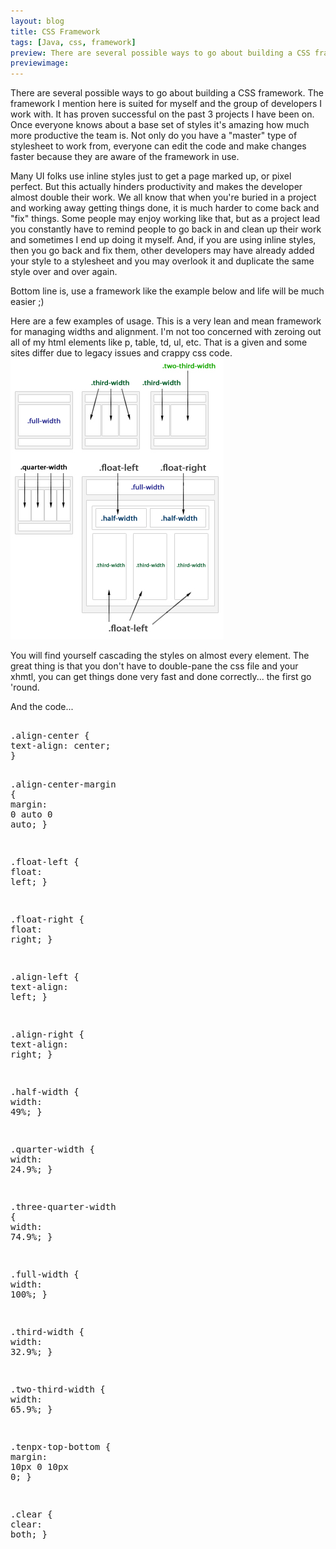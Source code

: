 ```yaml
---
layout: blog
title: CSS Framework
tags: [Java, css, framework]
preview: There are several possible ways to go about building a CSS framework. The framework I mention here is suited for myself and the group...
previewimage:
---
```


<p>There are several possible ways to go about building a CSS framework. The framework I mention here is suited for myself and the group of developers I work with. It has proven successful on the past 3 projects I have been on. 
Once everyone knows about a base set of styles it's amazing how much more productive the team is. Not only do you have a "master" type of stylesheet to work from, everyone can edit the code and make changes faster because they are aware of the framework in use.</p> 

<p>Many UI folks use inline styles just to get a page marked up, or pixel perfect. But this actually hinders productivity and makes the developer almost double their work. We all know that when you're buried in a project and working away getting things done, it is much harder to come back and "fix" things. Some people may enjoy working like that, but as a project lead you constantly have to remind people to go back in and clean up their work and sometimes I end up doing it myself. And, if you are using inline styles, then you go back and fix them, other developers may have already added your style to a stylesheet and you may overlook it and duplicate the same style over and over again.</p> 

<p>Bottom line is, use a framework like the example below and life will be much easier ;)<p> 

<p>Here are a few examples of usage. This is a very lean and mean framework for managing widths and alignment. I'm not too concerned with zeroing out all of my html elements like p, table, td, ul, etc. That is a given and some sites differ due to legacy issues and crappy css code. 
<img src="/images/jroller/css-framework.jpg" alt=""/></p> 

<p>You will find yourself cascading the styles on almost every element. The great thing is that you don't have to double-pane the css file and your xhmtl, you can get things done very fast and done correctly... the first go 'round. </p> 

<p>And the code...</p> 
<pre> 
<span class="s0">.</span><span class="s1">align-center </span><span class="s0">{ 
</span><span class="s2">text-align</span><span class="s0">: </span><span class="s1">center</span><span 
class="s0">; 
} 

.</span><span class="s1">align-center-margin </span><span class="s0">{ 
</span><span class="s2">margin</span><span class="s0">: </span><span class="s3">0 </span><span 
class="s4">auto </span><span class="s3">0 </span><span class="s4">auto</span><span class="s0">; 
} 

.</span><span class="s1">float-left </span><span class="s0">{ 
</span><span class="s2">float</span><span class="s0">: </span><span class="s2">left</span><span 
class="s0">; 
} 

.</span><span class="s1">float-right </span><span class="s0">{ 
</span><span class="s2">float</span><span class="s0">: </span><span class="s2">right</span><span 
class="s0">; 
} 

.</span><span class="s1">align-left </span><span class="s0">{ 
</span><span class="s2">text-align</span><span class="s0">: </span><span class="s2">left</span><span 
class="s0">; 
} 

.</span><span class="s1">align-right </span><span class="s0">{ 
</span><span class="s2">text-align</span><span class="s0">: </span><span class="s2">right</span><span 
class="s0">; 
} 

.</span><span class="s1">half-width </span><span class="s0">{ 
</span><span class="s2">width</span><span class="s0">: </span><span class="s3">49</span><span 
class="s0">%; 
} 

.</span><span class="s1">quarter-width </span><span class="s0">{ 
</span><span class="s2">width</span><span class="s0">: </span><span class="s3">24.9</span><span 
class="s0">%; 
} 

.</span><span class="s1">three-quarter-width </span><span class="s0">{ 
</span><span class="s2">width</span><span class="s0">: </span><span class="s3">74.9</span><span 
class="s0">%; 
} 

.</span><span class="s1">full-width </span><span class="s0">{ 
</span><span class="s2">width</span><span class="s0">: </span><span class="s3">100</span><span 
class="s0">%; 
} 

.</span><span class="s1">third-width </span><span class="s0">{ 
</span><span class="s2">width</span><span class="s0">: </span><span class="s3">32.9</span><span 
class="s0">%; 
} 

.</span><span class="s1">two-third-width </span><span class="s0">{ 
</span><span class="s2">width</span><span class="s0">: </span><span class="s3">65.9</span><span 
class="s0">%; 
} 

.</span><span class="s1">tenpx-top-bottom </span><span class="s0">{ 
</span><span class="s2">margin</span><span class="s0">: </span><span class="s3">10</span><span 
class="s4">px </span><span class="s3">0 10</span><span class="s4">px </span><span class="s3">0</span><span 
class="s0">; 
} 

.</span><span class="s2">clear </span><span class="s0">{ 
</span><span class="s2">clear</span><span class="s0">: </span><span class="s4">both</span><span 
class="s0">; 
}</span></pre>
